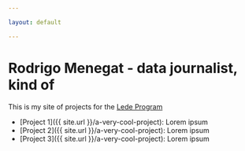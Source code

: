 ```yaml
---

layout: default

---
```


# Rodrigo Menegat - data journalist, kind of

This is my site of projects for the [Lede Program](http://ledeprogram.com)

* [Project 1]({{ site.url }}/a-very-cool-project): Lorem ipsum
* [Project 2]({{ site.url }}/a-very-cool-project): Lorem ipsum
* [Project 3]({{ site.url }}/a-very-cool-project): Lorem ipsum